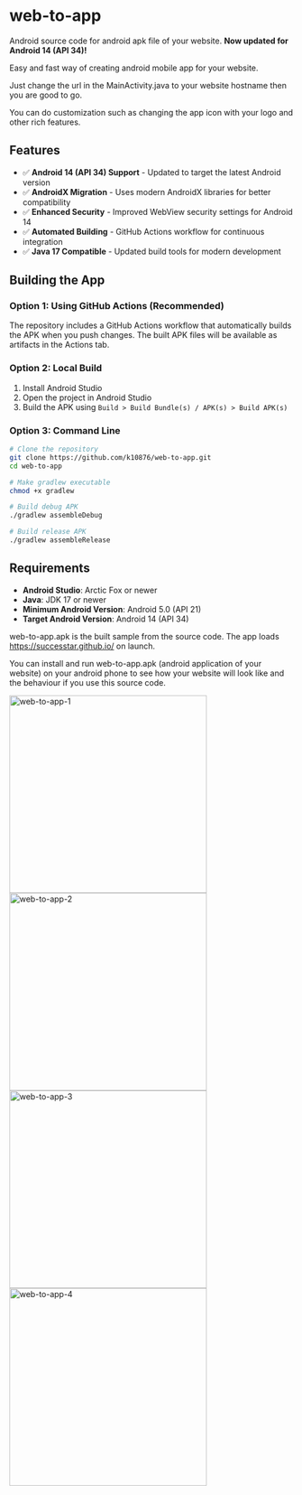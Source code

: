# web-to-app

Android source code for android apk file of your website. **Now updated for Android 14 (API 34)!**

Easy and fast way of creating android mobile app for your website.

Just change the url in the MainActivity.java to your website hostname then you are good to go. 

You can do customization such as changing the app icon with your logo and other rich features.

## Features

- ✅ **Android 14 (API 34) Support** - Updated to target the latest Android version
- ✅ **AndroidX Migration** - Uses modern AndroidX libraries for better compatibility
- ✅ **Enhanced Security** - Improved WebView security settings for Android 14
- ✅ **Automated Building** - GitHub Actions workflow for continuous integration
- ✅ **Java 17 Compatible** - Updated build tools for modern development

## Building the App

### Option 1: Using GitHub Actions (Recommended)
The repository includes a GitHub Actions workflow that automatically builds the APK when you push changes. The built APK files will be available as artifacts in the Actions tab.

### Option 2: Local Build
1. Install Android Studio
2. Open the project in Android Studio
3. Build the APK using `Build > Build Bundle(s) / APK(s) > Build APK(s)`

### Option 3: Command Line
```bash
# Clone the repository
git clone https://github.com/k10876/web-to-app.git
cd web-to-app

# Make gradlew executable
chmod +x gradlew

# Build debug APK
./gradlew assembleDebug

# Build release APK
./gradlew assembleRelease
```

## Requirements

- **Android Studio**: Arctic Fox or newer
- **Java**: JDK 17 or newer
- **Minimum Android Version**: Android 5.0 (API 21)
- **Target Android Version**: Android 14 (API 34)

web-to-app.apk is the built sample from the source code. The app loads https://successtar.github.io/ on launch.

You can install and run web-to-app.apk (android application of your website) on your android phone to see how your website will look like and the behaviour if you use this source code.

<img src="https://github.com/user-attachments/assets/9d850d6b-3c15-428a-93a9-296279af6573" alt="web-to-app-1" width="350"/>
<img src="https://github.com/user-attachments/assets/459dd517-2522-47a5-b9cb-edb07eb54fd9" alt="web-to-app-2" width="350"/>
<img src="https://github.com/user-attachments/assets/92d5e3af-d10b-400f-bba1-dd16e6f137e4" alt="web-to-app-3" width="350"/>
<img src="https://github.com/user-attachments/assets/505a6ca5-2d3a-47c2-b64c-9b1d35646151" alt="web-to-app-4" width="350"/>



